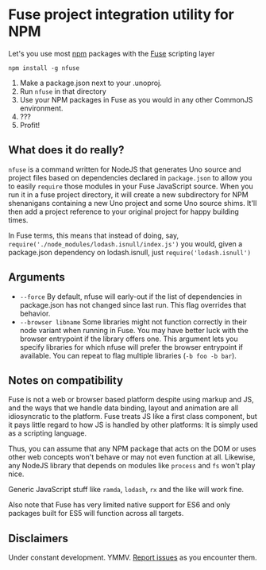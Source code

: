# Fuse project integration utility for NPM

Let's you use most [npm](https://www.npmjs.com/) packages with the [Fuse](https://www.fusetools.com/) scripting layer

`npm install -g nfuse`

1. Make a package.json next to your .unoproj. 
2. Run `nfuse` in that directory
3. Use your NPM packages in Fuse as you would in any other CommonJS environment.
4. ???
5. Profit!

## What does it do really?

`nfuse` is a command written for NodeJS that generates Uno source and project files based on dependencies declared in `package.json` to allow you to easily `require` those modules in your Fuse JavaScript source. When you run it in a fuse project directory, it will create a new subdirectory for NPM shenanigans containing a new Uno project and some Uno source shims. It'll then add a project reference to your original project for happy building times.

In Fuse terms, this means that instead of doing, say, `require('./node_modules/lodash.isnull/index.js')` you would, given a package.json dependency on lodash.isnull, just `require('lodash.isnull')`

## Arguments

* `--force` By default, nfuse will early-out if the list of dependencies in package.json has not changed since last run. This flag overrides that behavior.
* `--browser libname` Some libraries might not function correctly in their node variant when running in Fuse. You may have better luck with the browser entrypoint if the library offers one. This argument lets you specify libraries for which nfuse will prefer the browser entrypoint if available. You can repeat to flag multiple libraries (`-b foo -b bar`).

## Notes on compatibility

Fuse is not a web or browser based platform despite using markup and JS, and the ways that we handle data binding, layout and animation are all idiosyncratic to the platform. Fuse treats JS like a first class component, but it pays little regard to how JS is handled by other platforms: It is simply used as a scripting language. 

Thus, you can assume that any NPM package that acts on the DOM or uses other web concepts won't behave or may not even function at all. Likewise, any NodeJS library that depends on modules like `process` and `fs` won't play nice. 

Generic JavaScript stuff like `ramda`, `lodash`, `rx` and the like will work fine.

Also note that Fuse has very limited native support for ES6 and only packages built for ES5 will function across all targets.

## Disclaimers
Under constant development. YMMV. [Report issues](https://github.com/Sunjammer/nfuse/issues) as you encounter them. 

